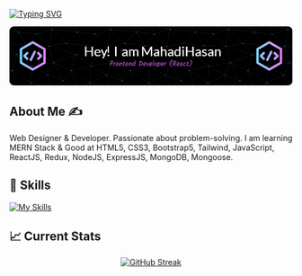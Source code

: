 [![Typing SVG](<https://readme-typing-svg.demolab.com?font=Fira+Code&weight=500&pause=1000&width=435&lines=HI+There!;I'm+a+Web+Designer+%26+Developer.;Passionate+about+Programming.;Good+at+Frontend+(React).;Thank+you+for+visiting!>)](https://git.io/typing-svg)

![Header](./assets/github-header-image.png)

## About Me :writing_hand:

Web Designer & Developer. Passionate about problem-solving. I am learning MERN Stack & Good at HTML5, CSS3, Bootstrap5, Tailwind, JavaScript, ReactJS, Redux, NodeJS, ExpressJS, MongoDB, Mongoose.

## :stars: Skills

[![My Skills](https://skillicons.dev/icons?i=html,css,bootstrap,tailwind,javascript,react,gatsby,materialui,nextjs,redux,nodejs,express,mongodb,vercel,vite,ts,vscode,discord,git,md,figma)](https://skillicons.dev)

## :chart_with_upwards_trend: Current Stats

<center>

[![GitHub Streak](https://streak-stats.demolab.com?user=Mahadi-Hasan-Sopon&theme=radical&hide_border=true&card_width=650)](https://git.io/streak-stats)

</center>
